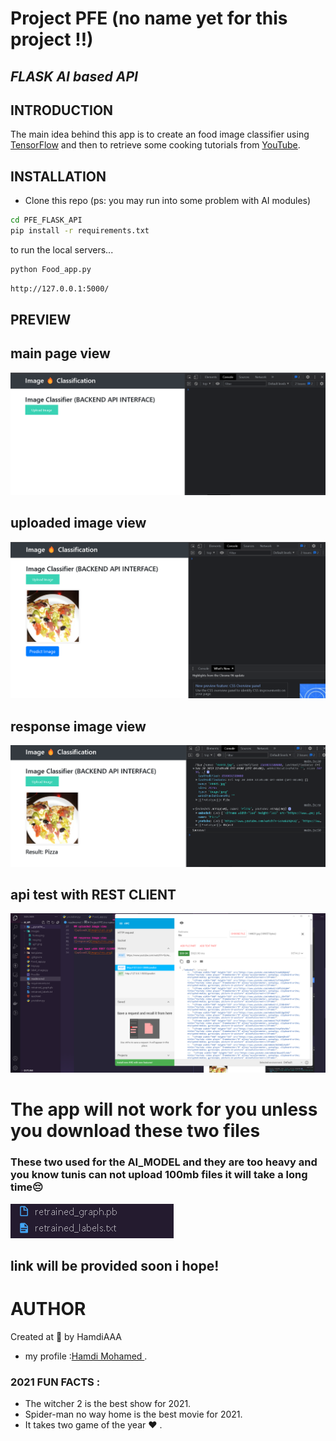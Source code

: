 # Project PFE (no name yet for this project !!)
## _FLASK AI based API_
## INTRODUCTION
The main idea behind this app is to create an food image classifier using [TensorFlow](https://www.tensorflow.org/) and then to retrieve some cooking tutorials from [YouTube](https://www.youtube.com/).
## INSTALLATION

- Clone this repo (ps: you may run into some problem with AI modules)

```sh
cd PFE_FLASK_API
pip install -r requirements.txt
```

to run the local servers...

```sh
python Food_app.py 
```



```sh
http://127.0.0.1:5000/
```
## PREVIEW
## main page view 
![main page](images/home.png)
## uploaded image view
![upload1](images/up1.png)

## response image view
![response](images/res.png)

## api test with REST CLIENT
![upload1](images/REST.png)

# The app will not work for you unless you download these two files 
### These two used for the AI_MODEL and they are too heavy and you know tunis can not upload 100mb files it will take a long time😔
![AI_MODEL](images/model.png)
## link will be provided soon i hope!

# AUTHOR
Created at 🌙 by HamdiAAA
- my profile :[Hamdi Mohamed ](https://github.com/HamdiAAA).
### 2021 FUN FACTS : 
- The witcher 2 is the best show for 2021.
- Spider-man no way home is the best movie for 2021.
- It takes two game of the year ❤ .